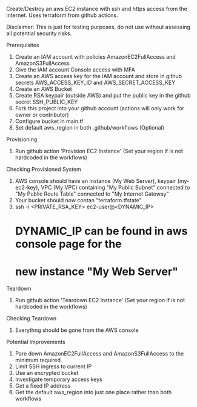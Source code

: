 
Create/Destroy an aws EC2 instance with ssh and https access from the internet.  Uses terraform from github actions.

Disclaimer: This is just for testing purposes, do not use without assessing all potential security risks.

Prerequisites
1. Create an IAM account with policies AmazonEC2FullAccess and AmazonS3FullAccess
2. Give the IAM account Console access with MFA
3. Create an AWS access key for the IAM account and store in github secrets AWS_ACCESS_KEY_ID and AWS_SECRET_ACCESS_KEY
4. Create an AWS Bucket
5. Create RSA keypair (outside AWS) and put the public key in the github secret SSH_PUBLIC_KEY
6. Fork this project into your github account (actions will only work for owner or contributor)
7. Configure bucket in main.tf
8. Set default aws_region in both .github/workflows (Optional)

Provisioning
1. Run github action 'Provision EC2 Instance' (Set your region if is not hardcoded in the workflows)

Checking Provisioned System
1. AWS console should have an instance (My Web Server), keypair (my-ec2-key), VPC (My VPC) containing "My Public Subnet" 
   connected to "My Public Route Table" connected to "My Internet Gateway"
2. Your bucket should now contan "terraform.tfstate"
3. ssh -i <PRIVATE_RSA_KEY> ec2-user@<DYNAMIC_IP>  
     # DYNAMIC_IP can be found in aws console page for the 
     # new instance "My Web Server"

Teardown
1. Run github action 'Teardown EC2 Instance' (Set your region if is not hardcoded in the workflows)

Checking Teardown
1. Everythng should be gone from the AWS console

Potential Improvements
1. Pare down AmazonEC2FullAccess and AmazonS3FullAccess to the minimum required
2. Limit SSH ingress to current IP 
3. Use an encrypted bucket
4. Investigate temporary access keys
5. Get a fixed IP address
6. Get the default aws_region into just one place rather than both workflows

